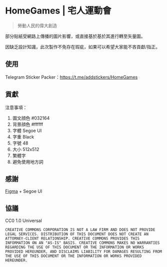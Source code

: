 # HomeGames | 宅人運動會

> 勞動人民的偉大創造

部分貼紙受網路上傳播的圖片影響，或直接基於基於其進行轉至矢量圖。

因缺乏設計知識，此次製作不免存在瑕疵，如果可以希望大家能不吝貢獻/指正。

## 使用

Telegram Sticker Packer：<https://t.me/addstickers/HomeGames>

## 貢獻

注意事項：

1. 圖文顔色 #032164
2. 背景顔色 #ffffff
3. 字體 Segoe UI
4. 字重 Black
5. 字號 48
6. 大小 512x512
7. 繁體字
8. 避免使用地方詞

## 感謝

[Figma](https://figma.com) + Segoe UI

## 協議

CC0 1.0 Universal

    CREATIVE COMMONS CORPORATION IS NOT A LAW FIRM AND DOES NOT PROVIDE
    LEGAL SERVICES. DISTRIBUTION OF THIS DOCUMENT DOES NOT CREATE AN
    ATTORNEY-CLIENT RELATIONSHIP. CREATIVE COMMONS PROVIDES THIS
    INFORMATION ON AN "AS-IS" BASIS. CREATIVE COMMONS MAKES NO WARRANTIES
    REGARDING THE USE OF THIS DOCUMENT OR THE INFORMATION OR WORKS
    PROVIDED HEREUNDER, AND DISCLAIMS LIABILITY FOR DAMAGES RESULTING FROM
    THE USE OF THIS DOCUMENT OR THE INFORMATION OR WORKS PROVIDED
    HEREUNDER.
